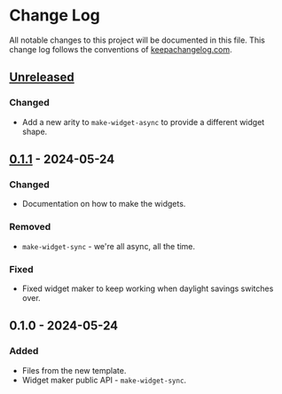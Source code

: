 # Change Log
All notable changes to this project will be documented in this file. This change log follows the conventions of [keepachangelog.com](http://keepachangelog.com/).

## [Unreleased]
### Changed
- Add a new arity to `make-widget-async` to provide a different widget shape.

## [0.1.1] - 2024-05-24
### Changed
- Documentation on how to make the widgets.

### Removed
- `make-widget-sync` - we're all async, all the time.

### Fixed
- Fixed widget maker to keep working when daylight savings switches over.

## 0.1.0 - 2024-05-24
### Added
- Files from the new template.
- Widget maker public API - `make-widget-sync`.

[Unreleased]: https://github.com/envjure/envjure/compare/0.1.1...HEAD
[0.1.1]: https://github.com/envjure/envjure/compare/0.1.0...0.1.1
